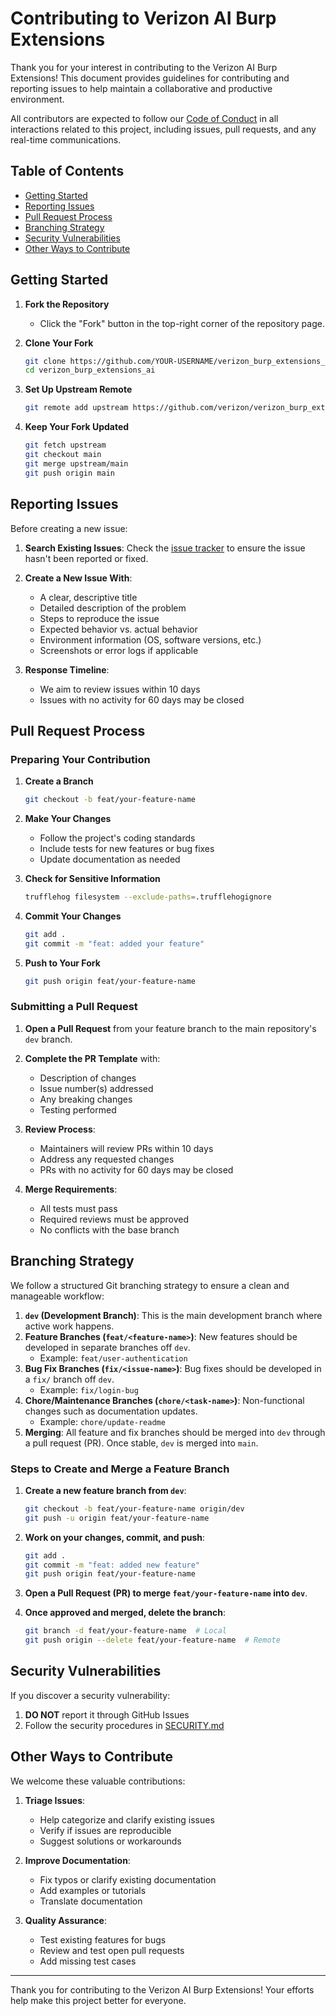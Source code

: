 # Contributing to Verizon AI Burp Extensions

Thank you for your interest in contributing to the Verizon AI Burp Extensions! This document provides guidelines for contributing and reporting issues to help maintain a collaborative and productive environment.

All contributors are expected to follow our [Code of Conduct](CODE_OF_CONDUCT.md) in all interactions related to this project, including issues, pull requests, and any real-time communications.

## Table of Contents

- [Getting Started](#getting-started)
- [Reporting Issues](#reporting-issues)
- [Pull Request Process](#pull-request-process)
- [Branching Strategy](#branching-strategy)
- [Security Vulnerabilities](#security-vulnerabilities)
- [Other Ways to Contribute](#other-ways-to-contribute)

## Getting Started

1. **Fork the Repository**
   - Click the "Fork" button in the top-right corner of the repository page.

2. **Clone Your Fork**

   ```bash
   git clone https://github.com/YOUR-USERNAME/verizon_burp_extensions_ai.git
   cd verizon_burp_extensions_ai
   ```

4. **Set Up Upstream Remote**

   ```bash
   git remote add upstream https://github.com/verizon/verizon_burp_extensions_ai.git
   ```

6. **Keep Your Fork Updated**

   ```bash
   git fetch upstream
   git checkout main
   git merge upstream/main
   git push origin main
   ```

## Reporting Issues

Before creating a new issue:

1. **Search Existing Issues**: Check the [issue tracker](https://github.com/verizon/verizon_burp_extensions_ai/issues) to ensure the issue hasn't been reported or fixed.

2. **Create a New Issue With**:
   - A clear, descriptive title
   - Detailed description of the problem
   - Steps to reproduce the issue
   - Expected behavior vs. actual behavior
   - Environment information (OS, software versions, etc.)
   - Screenshots or error logs if applicable

3. **Response Timeline**: 
   - We aim to review issues within 10 days
   - Issues with no activity for 60 days may be closed

## Pull Request Process

### Preparing Your Contribution

1. **Create a Branch**

   ```bash
   git checkout -b feat/your-feature-name
   ```

3. **Make Your Changes**
   - Follow the project's coding standards
   - Include tests for new features or bug fixes
   - Update documentation as needed

4. **Check for Sensitive Information**

   ```bash
   trufflehog filesystem --exclude-paths=.trufflehogignore
   ```

6. **Commit Your Changes**

   ```bash
   git add .
   git commit -m "feat: added your feature"
   ```

8. **Push to Your Fork**

   ```bash
   git push origin feat/your-feature-name
   ```

### Submitting a Pull Request

1. **Open a Pull Request** from your feature branch to the main repository's `dev` branch.

2. **Complete the PR Template** with:
   - Description of changes
   - Issue number(s) addressed
   - Any breaking changes
   - Testing performed

3. **Review Process**:
   - Maintainers will review PRs within 10 days
   - Address any requested changes
   - PRs with no activity for 60 days may be closed

4. **Merge Requirements**:
   - All tests must pass
   - Required reviews must be approved
   - No conflicts with the base branch

## Branching Strategy

We follow a structured Git branching strategy to ensure a clean and manageable workflow:

1. **`dev` (Development Branch)**: This is the main development branch where active work happens.
2. **Feature Branches (`feat/<feature-name>`)**: New features should be developed in separate branches off `dev`.
   - Example: `feat/user-authentication`
3. **Bug Fix Branches (`fix/<issue-name>`)**: Bug fixes should be developed in a `fix/` branch off `dev`.
   - Example: `fix/login-bug`
4. **Chore/Maintenance Branches (`chore/<task-name>`)**: Non-functional changes such as documentation updates.
   - Example: `chore/update-readme`
5. **Merging**: All feature and fix branches should be merged into `dev` through a pull request (PR). Once stable, `dev` is merged into `main`.

### Steps to Create and Merge a Feature Branch
1. **Create a new feature branch from `dev`**:

   ```sh
   git checkout -b feat/your-feature-name origin/dev
   git push -u origin feat/your-feature-name
   ```
3. **Work on your changes, commit, and push**:

   ```sh
   git add .
   git commit -m "feat: added new feature"
   git push origin feat/your-feature-name
   ```
5. **Open a Pull Request (PR) to merge `feat/your-feature-name` into `dev`**.
6. **Once approved and merged, delete the branch**:

   ```sh
   git branch -d feat/your-feature-name  # Local
   git push origin --delete feat/your-feature-name  # Remote
   ```

## Security Vulnerabilities

If you discover a security vulnerability:

1. **DO NOT** report it through GitHub Issues
2. Follow the security procedures in [SECURITY.md](SECURITY.md)

## Other Ways to Contribute

We welcome these valuable contributions:

1. **Triage Issues**:
   - Help categorize and clarify existing issues
   - Verify if issues are reproducible
   - Suggest solutions or workarounds

2. **Improve Documentation**:
   - Fix typos or clarify existing documentation
   - Add examples or tutorials
   - Translate documentation

3. **Quality Assurance**:
   - Test existing features for bugs
   - Review and test open pull requests
   - Add missing test cases

---

Thank you for contributing to the Verizon AI Burp Extensions! Your efforts help make this project better for everyone.
